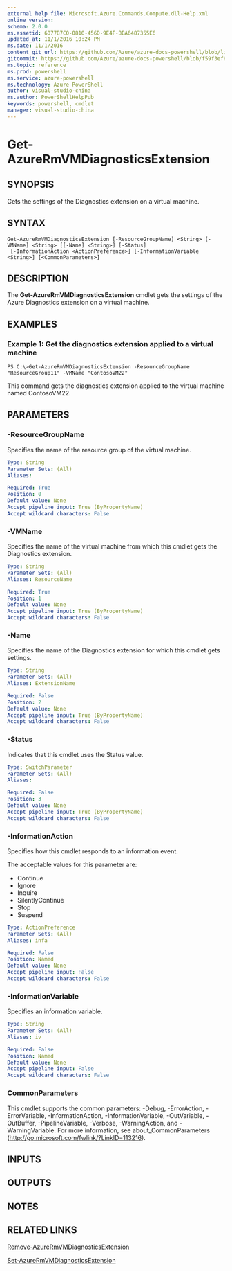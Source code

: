 ```yaml
---
external help file: Microsoft.Azure.Commands.Compute.dll-Help.xml
online version: 
schema: 2.0.0
ms.assetid: 6077B7C0-0810-456D-9E4F-BBA6487355E6
updated_at: 11/1/2016 10:24 PM
ms.date: 11/1/2016
content_git_url: https://github.com/Azure/azure-docs-powershell/blob/live/azureps-cmdlets-docs/ResourceManager/AzureRM.Compute/v1.3.4/Get-AzureRMVMDiagnosticsExtension.md
gitcommit: https://github.com/Azure/azure-docs-powershell/blob/f59f3ef60bc592383812213e69fd77ba950759ed/azureps-cmdlets-docs/ResourceManager/AzureRM.Compute/v1.3.4/Get-AzureRMVMDiagnosticsExtension.md
ms.topic: reference
ms.prod: powershell
ms.service: azure-powershell
ms.technology: Azure PowerShell
author: visual-studio-china
ms.author: PowerShellHelpPub
keywords: powershell, cmdlet
manager: visual-studio-china
---
```


# Get-AzureRmVMDiagnosticsExtension

## SYNOPSIS
Gets the settings of the Diagnostics extension on a virtual machine.

## SYNTAX

```
Get-AzureRmVMDiagnosticsExtension [-ResourceGroupName] <String> [-VMName] <String> [[-Name] <String>] [-Status]
 [-InformationAction <ActionPreference>] [-InformationVariable <String>] [<CommonParameters>]
```

## DESCRIPTION
The **Get-AzureRmVMDiagnosticsExtension** cmdlet gets the settings of the Azure Diagnostics extension on a virtual machine.

## EXAMPLES

### Example 1: Get the diagnostics extension applied to a virtual machine
```
PS C:\>Get-AzureRmVMDiagnosticsExtension -ResourceGroupName "ResourceGroup11" -VMName "ContosoVM22"
```

This command gets the diagnostics extension applied to the virtual machine named ContosoVM22.

## PARAMETERS

### -ResourceGroupName
Specifies the name of the resource group of the virtual machine.

```yaml
Type: String
Parameter Sets: (All)
Aliases: 

Required: True
Position: 0
Default value: None
Accept pipeline input: True (ByPropertyName)
Accept wildcard characters: False
```

### -VMName
Specifies the name of the virtual machine from which this cmdlet gets the Diagnostics extension.

```yaml
Type: String
Parameter Sets: (All)
Aliases: ResourceName

Required: True
Position: 1
Default value: None
Accept pipeline input: True (ByPropertyName)
Accept wildcard characters: False
```

### -Name
Specifies the name of the Diagnostics extension for which this cmdlet gets settings.

```yaml
Type: String
Parameter Sets: (All)
Aliases: ExtensionName

Required: False
Position: 2
Default value: None
Accept pipeline input: True (ByPropertyName)
Accept wildcard characters: False
```

### -Status
Indicates that this cmdlet uses the Status value.

```yaml
Type: SwitchParameter
Parameter Sets: (All)
Aliases: 

Required: False
Position: 3
Default value: None
Accept pipeline input: True (ByPropertyName)
Accept wildcard characters: False
```

### -InformationAction
Specifies how this cmdlet responds to an information event.

The acceptable values for this parameter are:

- Continue
- Ignore
- Inquire
- SilentlyContinue
- Stop
- Suspend

```yaml
Type: ActionPreference
Parameter Sets: (All)
Aliases: infa

Required: False
Position: Named
Default value: None
Accept pipeline input: False
Accept wildcard characters: False
```

### -InformationVariable
Specifies an information variable.

```yaml
Type: String
Parameter Sets: (All)
Aliases: iv

Required: False
Position: Named
Default value: None
Accept pipeline input: False
Accept wildcard characters: False
```

### CommonParameters
This cmdlet supports the common parameters: -Debug, -ErrorAction, -ErrorVariable, -InformationAction, -InformationVariable, -OutVariable, -OutBuffer, -PipelineVariable, -Verbose, -WarningAction, and -WarningVariable. For more information, see about_CommonParameters (http://go.microsoft.com/fwlink/?LinkID=113216).

## INPUTS

## OUTPUTS

## NOTES

## RELATED LINKS

[Remove-AzureRmVMDiagnosticsExtension](xref:ResourceManager/AzureRM.Compute/v1.3.4/Remove-AzureRmVMDiagnosticsExtension.md)

[Set-AzureRmVMDiagnosticsExtension](xref:ResourceManager/AzureRM.Compute/v1.3.4/Set-AzureRMVMDiagnosticsExtension.md)


